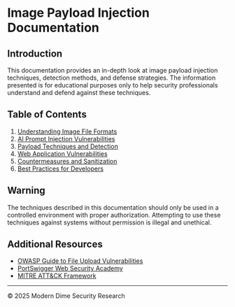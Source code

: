 # Image Payload Injection Documentation

## Introduction

This documentation provides an in-depth look at image payload injection techniques, detection methods, and defense strategies. The information presented is for educational purposes only to help security professionals understand and defend against these techniques.

## Table of Contents

1. [Understanding Image File Formats](01-understanding-file-formats.md)
2. [AI Prompt Injection Vulnerabilities](02-ai-prompt-vulnerabilities.md)
3. [Payload Techniques and Detection](03-payload-techniques.md)
4. [Web Application Vulnerabilities](04-web-application-vulnerabilities.md)
5. [Countermeasures and Sanitization](05-countermeasures.md)
6. [Best Practices for Developers](06-best-practices.md)

## Warning

The techniques described in this documentation should only be used in a controlled environment with proper authorization. Attempting to use these techniques against systems without permission is illegal and unethical.

## Additional Resources

- [OWASP Guide to File Upload Vulnerabilities](https://owasp.org/www-community/vulnerabilities/Unrestricted_File_Upload)
- [PortSwigger Web Security Academy](https://portswigger.net/web-security)
- [MITRE ATT&CK Framework](https://attack.mitre.org/)

---

© 2025 Modern Dime Security Research